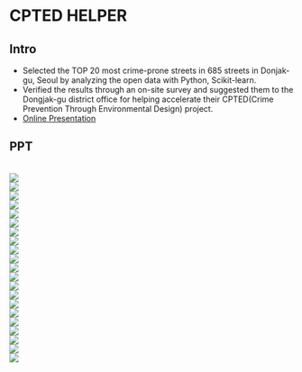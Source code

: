 # CPTED HELPER

## Intro

- Selected the TOP 20 most crime-prone streets in 685 streets in Donjak-gu, Seoul by analyzing the open data with Python, Scikit-learn.
- Verified the results through an on-site survey and suggested them to the Dongjak-gu district office for helping accelerate their CPTED(Crime Prevention Through Environmental Design) project.
- [Online Presentation](https://youtu.be/HBVjWPA_vf8)

## PPT

<br/>
<img src="readme-img/황인택(개인참가)_분석설명서_pages-to-jpg-0001.jpg">

<br/>
<img src="readme-img/황인택(개인참가)_분석설명서_pages-to-jpg-0002.jpg">

<br/>
<img src="readme-img/황인택(개인참가)_분석설명서_pages-to-jpg-0003.jpg">

<br/>
<img src="readme-img/황인택(개인참가)_분석설명서_pages-to-jpg-0004.jpg">

<br/>
<img src="readme-img/황인택(개인참가)_분석설명서_pages-to-jpg-0005.jpg">

<br/>
<img src="readme-img/황인택(개인참가)_분석설명서_pages-to-jpg-0006.jpg">

<br/>
<img src="readme-img/황인택(개인참가)_분석설명서_pages-to-jpg-0007.jpg">

<br/>
<img src="readme-img/황인택(개인참가)_분석설명서_pages-to-jpg-0008.jpg">

<br/>
<img src="readme-img/황인택(개인참가)_분석설명서_pages-to-jpg-0009.jpg">

<br/>
<img src="readme-img/황인택(개인참가)_분석설명서_pages-to-jpg-0010.jpg">

<br/>
<img src="readme-img/황인택(개인참가)_분석설명서_pages-to-jpg-0011.jpg">

<br/>
<img src="readme-img/황인택(개인참가)_분석설명서_pages-to-jpg-0012.jpg">

<br/>
<img src="readme-img/황인택(개인참가)_분석설명서_pages-to-jpg-0013.jpg">

<br/>
<img src="readme-img/황인택(개인참가)_분석설명서_pages-to-jpg-0014.jpg">

<br/>
<img src="readme-img/황인택(개인참가)_분석설명서_pages-to-jpg-0015.jpg">

<br/>
<img src="readme-img/황인택(개인참가)_분석설명서_pages-to-jpg-0016.jpg">

<br/>
<img src="readme-img/황인택(개인참가)_분석설명서_pages-to-jpg-0017.jpg">

<br/>
<img src="readme-img/황인택(개인참가)_분석설명서_pages-to-jpg-0018.jpg">

<br/>
<img src="readme-img/황인택(개인참가)_분석설명서_pages-to-jpg-0019.jpg">

<br/>
<img src="readme-img/황인택(개인참가)_분석설명서_pages-to-jpg-0020.jpg">

<br/>
<img src="readme-img/황인택(개인참가)_분석설명서_pages-to-jpg-0021.jpg">
